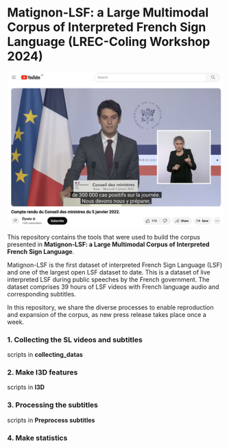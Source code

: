 # Matignon-LSF: a Large Multimodal Corpus of Interpreted French Sign Language (LREC-Coling Workshop 2024)
<img src="images/Matgnon_screenshot.png" width="600">

This repository contains the tools that were used to build the corpus presented in **Matignon-LSF: a Large Multimodal Corpus of Interpreted French Sign Language**.

Matignon-LSF is the first dataset of interpreted French Sign Language (LSF) and one of the largest open LSF dataset to date. This is a dataset of live interpreted LSF during public speeches by the French government. The dataset comprises 39 hours of LSF videos with French language audio and
corresponding subtitles.  

In this repository, we share the diverse processes to enable reproduction and expansion of the corpus, as new press release takes place once a week.  
### 1. Collecting the SL videos and subtitles
scripts in **collecting_datas**  

### 2. Make I3D features
scripts in **I3D**  

### 3. Processing the subtitles
scripts in **Preprocess subtitles**

### 4. Make statistics


 <!-- 
 1. Scrap videos from Youtube Y
 2. Pre-process videos  Y  
 3. Make I3D features : https://github.com/JulieLascar/I3D  
 4. Align videos with subtitles and create dataset  on met un dossier ou autre lien github ??  
 5. Make statistics on vocabulary : faire un dossier vocabulary_stats avec lexicometry.py et un notebook stats ?
 6. Detect signer : signers_detection
 7. Informations sur les sous-titres (tailel voc etc).
 8. Changement dans les timestamps des sous-titres (pour atténuer le décalage signeur/sous-titrage ou pour desaligner Mediapi -> finetuning de l'algo d'alignement des sous-titres)
 9. Créations de nouveaux fichiers de sous-titres segmentés par phrases
-->

